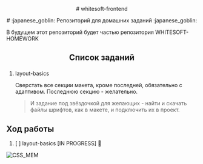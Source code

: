 <p align="center"> # whitesoft-frontend </p>

<p align="center"> # :japanese_goblin: Репозиторий для домашних заданий :japanese_goblin: </p>

В будущем этот репозиторий будет частью репозитория WHITESOFT-HOMEWORK

## <p align="center"> Список заданий </p>

1.  layout-basics

    Сверстать все секции макета, кроме последней, обязательно с адаптивом. Последнюю секцию - желательно.


    >И задание под звёздочкой для желающих - найти и скачать файлы шрифтов, как в макете, и подключить их в проект.


## Ход работы

1. [ ] layout-basics [IN PROGRESS] :ghost:

<!-- ![PIXEL_ROBOT](https://media0.giphy.com/media/3oKIPilY2t6gRNnhFm/giphy.gif?cid=790b7611ce776bb15cbd5b28415498ee4f3d7a974451d456&rid=giphy.gif&ct=g) -->

<!-- ![PIXEL_JAPAN](https://media2.giphy.com/media/cEPawPL8QUrxGSX8VC/giphy.gif?cid=790b76111de2c44744d78fdc1c98931bacd7a7802c3ce0d3&rid=giphy.gif&ct=g) -->

![CSS_MEM](https://media0.giphy.com/media/yYSSBtDgbbRzq/giphy.gif?cid=790b7611de1039489b5bb5cc8f570b2316fedef26678e512&rid=giphy.gif&ct=g)
